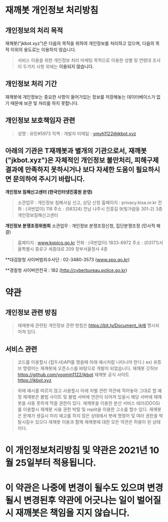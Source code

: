 # 재깨봇 개인정보 처리방침

## 개인정보의 처리 목적
재깨봇("jkbot.xyz")은 다음의 목적을 위하여 개인정보를 처리하고 있으며, 다음의 목적 이외의 용도로는 이용하지 않습니다.
> 서비스 이용을 위한 개인정보 처리
> 마케팅 목적으로 이용한 성별 및 연령대 조사
이 두가지 사항 외에는 **이용되지 않습니다.**

## 개인정보 처리 기간
재깨봇에 개인정보는 중요한 사항이 들어가있는 정보를 저장해놓는 데이터베이스가 없기 때문에 보관 및 처리를 하지 못합니다.


## 개인정보 보호책임자 관련

>  성명 : 유민#5973
>  직책 : 개발자
>  이메일 : ymyh1122@jkbot.xyz


## 아래의 기관은 T재깨봇과 별개의 기관으로서, 재깨봇("jkbot.xyz")은 자체적인 개인정보 불만처리, 피해구제 결과에 만족하지 못하시거나 보다 자세한 도움이 필요하시면 문의하여 주시기 바랍니다.



**개인정보 침해신고센터 (한국인터넷진흥원 운영)**
> 소관업무 : 개인정보 침해사실 신고, 상담 신청
> 홈페이지 : privacy.kisa.or.kr
> 전화 : (국번없이) 118
> 주소 : (58324) 전남 나주시 진흥길 9(빛가람동 301-2) 3층 개인정보침해신고센터



**개인정보 분쟁조정위원회**
소관업무 : 개인정보 분쟁조정신청, 집단분쟁조정 (민사적 해결)
> 홈페이지 : www.kopico.go.kr
> 전화 : (국번없이) 1833-6972
> 주소 : (03171)서울특별시 종로구 세종대로 209 정부서울청사 4층


**대검찰청 사이버범죄수사단 : 02-3480-3573 (www.spo.go.kr)


**경찰청 사이버안전국 : 182 (http://cyberbureau.police.go.kr)




# 약관
## 개인정보 관련 방침
> 재깨봇에 관련된 개인정보 관련 방침은 https://bit.ly/Document_jk에 명시되어져 있다.

## 서비스 관련
> 코드를 이용할시 (접두사)API를 했을때 아래 예시처럼 나타나야 한다.)
ex)
유튜브 명령어는 재깨봇에 오픈소스를 바탕으로 개발이 되었습니다.
재깨봇 깃허브 https://github.com/yoomin1122/jkbot
재깨봇 공식 사이트 https://jkbot.xyz

> 위에 예시를 따르지 않고 사용할시 아래 처벌 관련 약관에 적어놓아 그대로 할 예정
> 재깨봇은 불법 사이트 및 불법 서버에 연관이 되어져 있을시 해당 서버에 재깨봇을 사용 못하게 막을 권한이 있다.
> 재깨봇을 이용한 분산 서비스 테러(DDOS)를 이용할시 재깨봇 사용 권한 박탈 및 replit을 이용한 고소를 할수 있다.
> 재깨봇은 문제가 생길시 미리 예고를 하지 않은 상태에서 봇에 명령어 및 여러 권한을 박탈시킬수 있으다
> 재깨봇 이용과 함께 재깨봇에 대한 모든 약관은 허용이 된 상태이다.

# 이 개인정보처리방침 및 약관은 2021년 10월 25일부터 적용됩니다.
# 이 약관은 나중에 변경이 될수도 있으며 변경될시 변경된후 약관에 어긋나는 일이 벌어질시 재깨봇은 책임을 지지 않습니다.
